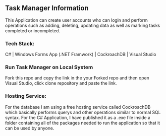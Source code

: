<h2>Task Manager Information</h2>

This Application can create user accounts who can login and perform operations such as adding, deleting, updating data as well as marking tasks completed or incompleted.

<!-- <br/> -->
<h3>Tech Stack:</h6>
C# | Windows Forms App (.NET Framwork) | CockroachDB | Visual Studio

<h3>Run Task Manager on Local System</h3>
Fork this repo and copy the link in the your Forked repo and then open Visual Studio, click clone repository and paste the link.

<h3>Hosting Service:</h3>
For the database I am using a free hosting service called CockroachDB which basically performs querys and other operations similar to normal SQL syntax. For the C# Application, I have published it as a .exe file inside a folder containing all of the packages needed to run the application so that it can be used by anyone.
